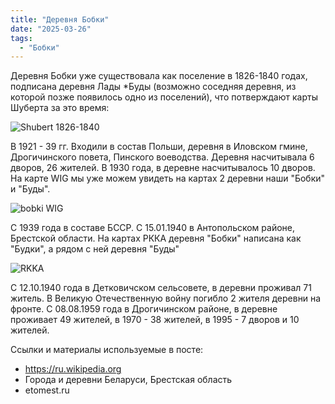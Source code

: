 ```yaml
---
title: "Деревня Бобки"
date: "2025-03-26"
tags: 
  - "Бобки"
---
```


Деревня Бобки уже существовала как поселение в 1826-1840 годах, подписана деревня Лады *Буды (возможно соседняя деревня, из которой позже появилось одно из поселений), что потверждают карты Шуберта за это время:

![Shubert 1826-1840](https://github.com/user-attachments/assets/4f744156-79d7-40a1-9817-54f5cfee8f70)

В 1921 - 39 гг. Входили в состав Польши, деревня в Иловском гмине, Дрогичинского повета, Пинского воеводства. Деревня насчитывала 6 дворов, 26 жителей. 
В 1930 года, в деревне насчитывалось 10 дворов. На карте WIG мы уже можем увидеть на картах 2 деревни наши "Бобки" и "Буды".

![bobki WIG](https://github.com/user-attachments/assets/4a0046c6-bbae-42fe-b80c-96112b043d5f)

С 1939 года в составе БССР. С 15.01.1940 в Антопольском районе, Брестской области.
На картах РККА деревня "Бобки" написана как "Будки", а рядом с ней деревня "Буды"

![RKKA](https://github.com/user-attachments/assets/90018eeb-7626-448a-b44f-36eb6dc77cbb)

С 12.10.1940 года в Детковичском сельсовете, в деревни проживал 71 житель. В Великую Отечественную войну погибло 2 жителя деревни на фронте.
С 08.08.1959 года в Дрогичинском районе, в деревне проживает 49 жителей, в 1970 - 38 жителей, в 1995 - 7 дворов и 10 жителей.

Ссылки и материалы используемые в посте:
- https://ru.wikipedia.org
- Города и деревни Беларуси, Брестская область
- etomest.ru
